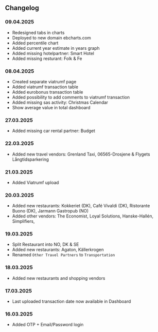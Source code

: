 ## Changelog

### 09.04.2025

- Redesigned tabs in charts
- Deployed to new domain ebcharts.com
- Added percentile chart
- Added current year estimate in years graph
- Added missing hotelpartner: Smart Hotel
- Added missing resturant: Folk & Fe

### 08.04.2025

- Created separate viatrumf page
- Added viatrumf transaction table
- Added eurobonus transaction table
- Added possibility to add comments to viatrumf transaction
- Added missing sas activity: Christmas Calendar
- Show average value in total dashboard

### 27.03.2025

- Added missing car rental partner: Budget

### 22.03.2025

- Added new travel vendors: Grenland Taxi, 06565-Drosjene & Flygets Långtidsparkering

### 21.03.2025

- Added Viatrumf upload

### 20.03.2025

- Added new restaurants: Kokkeriet (DK), Café Vivaldi (DK), Ristorante Buono (DK), Jarmann Gastropub (NO)
- Added other vendors: The Economist, Loyal Solutions, Hanske-Hallén, Simplifiers,

### 19.03.2025

- Split Restaurant into NO, DK & SE
- Added new restaurants: Agaton, Källerkrogen
- Renamed `Other Travel Partners` to `Transportation`

### 18.03.2025

- Added new restaurants and shopping vendors

### 17.03.2025

- Last uploaded transaction date now available in Dashboard

### 16.03.2025

- Added OTP + Email/Password login

